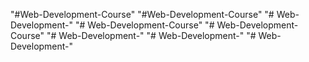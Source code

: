 "#Web-Development-Course" 
"#Web-Development-Course" 
"# Web-Development-" 
"# Web-Development-Course" 
"# Web-Development-Course" 
"# Web-Development-" 
"# Web-Development-" 
"# Web-Development-" 

